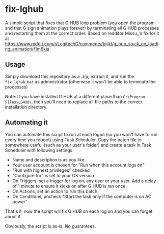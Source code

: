 # fix-lghub
A simple script that fixes that G HUB loop problem (you open the program and that G sign animation plays forever) by terminating all G HUB processes and restarting them at the correct order. Based on redditor Missu_'s fix for it at https://www.reddit.com/r/LogitechG/comments/bjiikt/g_hub_stuck_on_loading_animation/f1m6kia

## Usage
Simply download this repository as a .zip, extract it, and run the ``fix_lghub.bat`` as administrator (otherwise it won't be able to terminate the processes)

Note: If you have installed G HUB at a different place than ``C:\Program Files\LGHUB\``, then you'll need to replace all file paths to the correct installation directory.

## Automating it
You can automate this script to run at each logon (so you won't have to run every time you reboot) using Task Scheduler. Copy the batch file to somewhere useful (such as your user's folder) and create a task in Task Scheduler with following settings:

* Name and description is as you like 
* Your user account is chosen for "Run when this account logs on"
* "Run with highest privileges" checked
* "Configure for" is set to your OS version
* On Triggers, set a trigger for log on, any user or your user. Add a delay of 1 minute to ensure it kicks on after G HUB is ran once. 
* On Actions, set an action to run this batch
* On Conditions, uncheck "Start the task only if the computer is on AC power"

That's it, now the script will fix G HUB on each log on and you can forget about it.

Obviously, the script is as-is. No guarantees.
